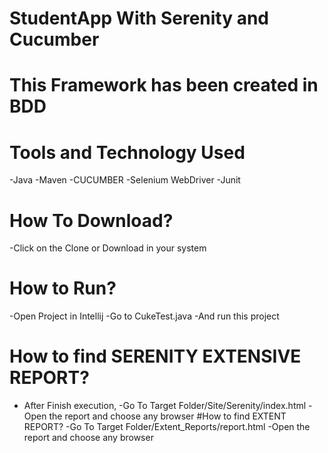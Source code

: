 # StudentApp With Serenity and Cucumber
# This Framework has been created in BDD
# Tools and Technology Used
-Java
-Maven
-CUCUMBER
-Selenium WebDriver
-Junit
# How To Download?
 -Click on the Clone or Download in your system
# How to Run?
 -Open Project in Intellij
  -Go to CukeTest.java
-And run this project
# How to find SERENITY EXTENSIVE REPORT?
- After Finish execution,
-Go To Target Folder/Site/Serenity/index.html
-Open the report and choose any browser
#How to find EXTENT REPORT?
-Go To Target Folder/Extent_Reports/report.html
-Open the report and choose any browser
